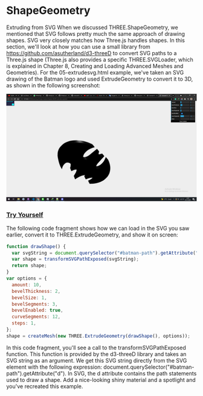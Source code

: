 # ShapeGeometry

Extruding from SVG When we discussed THREE.ShapeGeometry, we mentioned that SVG follows pretty much the same approach of drawing shapes. SVG very closely matches how Three.js handles shapes. In this section, we'll look at how you can use a small library from https://github.com/asutherland/d3-threeD to convert SVG paths to a Three.js shape (Three.js also provides a specific THREE.SVGLoader, which is explained in Chapter 8, Creating and Loading Advanced Meshes and Geometries). For the 05-extrudesvg.html example, we've taken an SVG drawing of the Batman logo and used ExtrudeGeometry to convert it to 3D, as shown in the following screenshot:

<a href="../learning-threejs-master/chapter-06/05-extrude-svg.html">
  <img src="../img/5.5.png">
</a>

<a href="https://cg2021c.github.io/threejs-presentation-anak-ambis/learning-threejs-master/chapter-06/05-extrude-svg.html"><h3>Try Yourself</h3></a>

The following code fragment shows how we can load in the SVG you saw earlier, convert it to THREE.ExtrudeGeometry, and show it on screen:

```js
function drawShape() {
  var svgString = document.querySelector("#batman-path").getAttribute("d");
  var shape = transformSVGPathExposed(svgString);
  return shape;
}
var options = {
  amount: 10,
  bevelThickness: 2,
  bevelSize: 1,
  bevelSegments: 3,
  bevelEnabled: true,
  curveSegments: 12,
  steps: 1,
};
shape = createMesh(new THREE.ExtrudeGeometry(drawShape(), options));
```

In this code fragment, you'll see a call to the transformSVGPathExposed function. This function is provided by the d3-threeD library and takes an SVG string as an argument. We get this SVG string directly from the SVG element with the following expression: document.querySelector("#batman-path").getAttribute("d"). In SVG, the d attribute contains the path statements used to draw a shape. Add a nice-looking shiny material and a spotlight and you've recreated this example.
